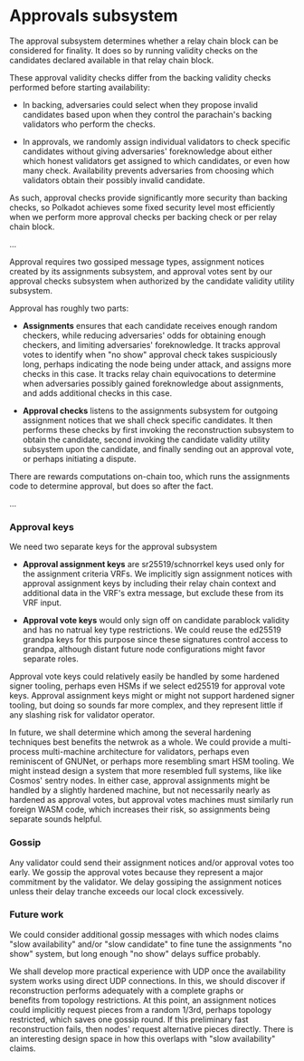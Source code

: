 # Approvals subsystem

The approval subsystem determines whether a relay chain block can be considered for finality.  It does so by running validity checks on the candidates declared available in that relay chain block.  

These approval validity checks differ from the backing validity checks performed before starting availability:

- In backing, adversaries could select when they propose invalid candidates based upon when they control the parachain's backing validators who perform the checks.

- In approvals, we randomly assign individual validators to check specific candidates without giving adversaries' foreknowledge about either which honest validators get assigned to which candidates, or even how many check.  Availability prevents adversaries from choosing which validators obtain their possibly invalid candidate.

As such, approval checks provide significantly more security than backing checks, so Polkadot achieves some fixed security level most efficiently when we perform more approval checks per backing check or per relay chain block.  

...

Approval requires two gossiped message types, assignment notices created by its assignments subsystem, and approval votes sent by our approval checks subsystem when authorized by the candidate validity utility subsystem.  

Approval has roughly two parts:

- **Assignments** ensures that each candidate receives enough random checkers, while reducing adversaries' odds for obtaining enough checkers, and limiting adversaries' foreknowledge.  It tracks approval votes to identify when "no show" approval check takes suspiciously long, perhaps indicating the node being under attack, and assigns more checks in this case.  It tracks relay chain equivocations to determine when adversaries possibly gained foreknowledge about assignments, and adds additional checks in this case.

- **Approval checks** listens to the assignments subsystem for outgoing assignment notices that we shall check specific candidates.  It then performs these checks by first invoking the reconstruction subsystem to obtain the candidate, second invoking the candidate validity utility subsystem upon the candidate, and finally sending out an approval vote, or perhaps initiating a dispute.

There are rewards computations on-chain too, which runs the assignments code to determine approval, but does so after the fact.

...

### Approval keys

We need two separate keys for the approval subsystem

- **Approval assignment keys** are sr25519/schnorrkel keys used only for the assignment criteria VRFs.  We implicitly sign assignment notices with approval assignment keys by including their relay chain context and additional data in the VRF's extra message, but exclude these from its VRF input.  

- **Approval vote keys** would only sign off on candidate parablock validity and has no natrual key type restrictions.  We could reuse the ed25519 grandpa keys for this purpose since these signatures control access to grandpa, although distant future node configurations might favor separate roles.  

Approval vote keys could relatively easily be handled by some hardened signer tooling, perhaps even HSMs if we select ed25519 for approval vote keys.  Approval assignment keys might or might not support hardened signer tooling, but doing so sounds far more complex, and they represent little if any slashing risk for validator operator.  

In future, we shall determine which among the several hardening techniques best benefits the netwrok as a whole.  We could provide a multi-process multi-machine architecture for validators, perhaps even reminiscent of GNUNet, or perhaps more resembling smart HSM tooling.  We might instead design a system that more resembled full systems, like like Cosmos' sentry nodes.  In either case, approval assignments might be handled by a slightly hardened machine, but not necessarily nearly as hardened as approval votes, but approval votes machines must similarly run foreign WASM code, which increases their risk, so assignments being separate sounds helpful.  

### Gossip

Any validator could send their assignment notices and/or approval votes too early.  We gossip the approval votes because they represent a major commitment by the validator.  We delay gossiping the assignment notices unless their delay tranche exceeds our local clock excessively.

### Future work

We could consider additional gossip messages with which nodes claims "slow availability" and/or "slow candidate" to fine tune the assignments "no show" system, but long enough "no show" delays suffice probably.

We shall develop more practical experience with UDP once the availability system works using direct UDP connections.  In this, we should discover if reconstruction performs adequately with a complete graphs or  
benefits from topology restrictions.  At this point, an assignment notices could implicitly request pieces from a random 1/3rd, perhaps topology restricted, which saves one gossip round.  If this preliminary fast reconstruction fails, then nodes' request alternative pieces directly.  There is an interesting design space in how this overlaps with "slow availability" claims.
